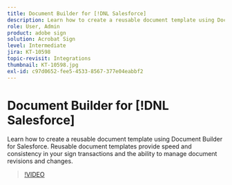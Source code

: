 ```yaml
---
title: Document Builder for [!DNL Salesforce]
description: Learn how to create a reusable document template using Document Builder for Salesforce
role: User, Admin
product: adobe sign
solution: Acrobat Sign
level: Intermediate
jira: KT-10598
topic-revisit: Integrations
thumbnail: KT-10598.jpg
exl-id: c97d0652-fee5-4533-8567-377e04eabbf2
---
```

# Document Builder for [!DNL Salesforce]

Learn how to create a reusable document template using Document Builder for Salesforce. Reusable document templates provide speed and consistency in your sign transactions and the ability to manage document revisions and changes.

>[!VIDEO](https://video.tv.adobe.com/v/3409414?quality=12&learn=on&hidetitle=true)
